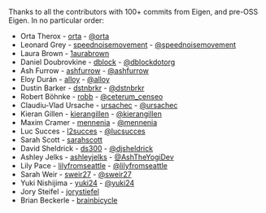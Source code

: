 Thanks to all the contributors with 100+ commits from Eigen, and pre-OSS Eigen. In no particular order:

- Orta Therox - [orta](http://github.com/orta) - [@orta](http://twitter.com/orta)
- Leonard Grey - [speednoisemovement](http://github.com/speednoisemovement) - [@speednoisemovement](http://twitter.com/speednoisemovement)
- Laura Brown - [1aurabrown](https://github.com/1aurabrown)
- Daniel Doubrovkine - [dblock](https://github.com/dblock) - [@dblockdotorg](http://twitter.com/dblockdotorg)
- Ash Furrow - [ashfurrow](http://github.com/ashfurrow) - [@ashfurrow](http://twitter.com/ashfurrow)
- Eloy Durán - [alloy](http://github.com/alloy) - [@alloy](http://twitter.com/alloy)
- Dustin Barker - [dstnbrkr](http://github.com/dstnbrkr) - [@dstnbrkr](http://twitter.com/dstnbrkr)
- Robert Böhnke - [robb](http://github.com/robb) - [@ceterum_censeo](http://twitter.com/ceterum_censeo)
- Claudiu-Vlad Ursache - [ursachec](http://github.com/ursachec) - [@ursachec](http://twitter.com/ursachec)
- Kieran Gillen - [kierangillen](https://github.com/kierangillen) - [@kierangillen](https://twitter.com/kierangillen)
- Maxim Cramer - [mennenia](https://github.com/mennenia) - [@mennenia](https://twitter.com/mennenia)
- Luc Succes - [l2succes](https://github.com/l2succes) - [@lucsucces](https://twitter.com/lucsucces)
- Sarah Scott - [sarahscott](https://github.com/sarahscott)
- David Sheldrick - [ds300](https://github.com/ds300) - [@djsheldrick](https://twitter.com/djsheldrick)
- Ashley Jelks - [ashleyjelks](https://github.com/ashleyjelks) - [@AshTheYogiDev](https://twitter.com/AshTheYogiDev)
- Lily Pace - [lilyfromseattle](https://github.com/lilyfromseattle) - [@lilyfromseattle](https://twitter.com/lilyfromseattle)
- Sarah Weir - [sweir27](https://github.com/sweir27) - [@sweir27](https://twitter.com/sweir27)
- Yuki Nishijima - [yuki24](https://github.com/yuki24) - [@yuki24](https://twitter.com/yuki24)
- Jory Steifel - [jorystiefel](https://github.com/jorystiefel)
- Brian Beckerle - [brainbicycle](https://github.com/brainbicycle)
